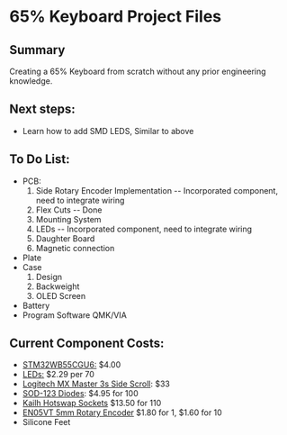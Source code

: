 # 65% Keyboard Project Files
## Summary
  Creating a 65% Keyboard from scratch without any prior engineering knowledge.

## Next steps:
  * Learn how to add SMD LEDS, Similar to above

## To Do List:
* PCB:
  1. Side Rotary Encoder Implementation -- Incorporated component, need to integrate wiring
  2. Flex Cuts -- Done
  3. Mounting System
  4. LEDs                               -- Incorporated component, need to integrate wiring
  5. Daughter Board
  6. Magnetic connection
* Plate
* Case
  1. Design
  2. Backweight
  3. OLED Screen
* Battery
* Program Software QMK/VIA


## Current Component Costs:

* [STM32WB55CGU6:](https://estore.st.com/en/stm32wb55cgu6-cpn.html) $4.00
* [LEDs:](https://www.aliexpress.us/item/2251832648616581.html?gatewayAdapt=glo2usa4itemAdapt) $2.29 per 70
* [Logitech MX Master 3s Side Scroll](https://www.aliexpress.us/item/3256805736389448.html?spm=a2g0o.order_list.order_list_main.5.6ac41802afgPFI&gatewayAdapt=glo2usa): $33
* [SOD-123 Diodes](https://www.adafruit.com/product/5099): $4.95 for 100
* [Kailh Hotswap Sockets](https://cannonkeys.com/products/kailh-mx-hotswap-sockets?variant=40866971091055) $13.50 for 110
* [EN05VT 5mm Rotary Encoder](https://www.mouser.com/ProductDetail/BI-Technologies-TT-Electronics/EN05VS1212NHH?qs=QNEnbhJQKvbP2E/Jiw9/dw%3D%3D&utm_source=netcomponents&utm_medium=aggregator&utm_campaign=EN05VS1212NHH&utm_content=TT%20Electronics) $1.80 for 1, $1.60 for 10
* Silicone Feet
